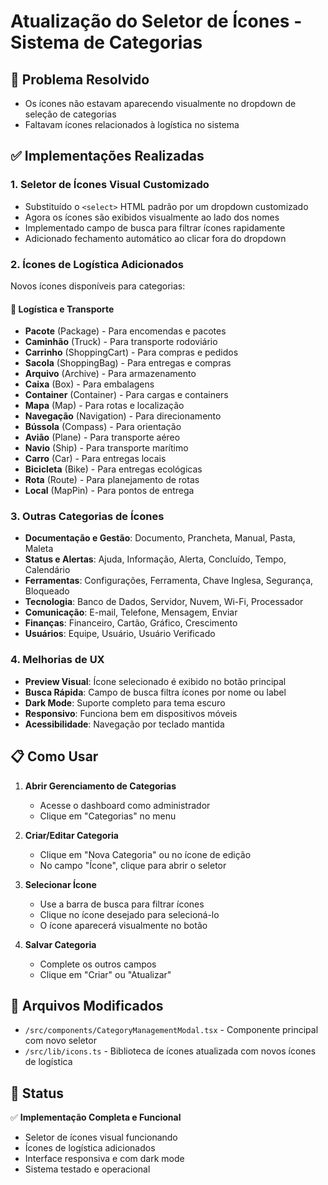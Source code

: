 # Atualização do Seletor de Ícones - Sistema de Categorias

## 🎯 Problema Resolvido
- Os ícones não estavam aparecendo visualmente no dropdown de seleção de categorias
- Faltavam ícones relacionados à logística no sistema

## ✅ Implementações Realizadas

### 1. **Seletor de Ícones Visual Customizado**
- Substituído o `<select>` HTML padrão por um dropdown customizado
- Agora os ícones são exibidos visualmente ao lado dos nomes
- Implementado campo de busca para filtrar ícones rapidamente
- Adicionado fechamento automático ao clicar fora do dropdown

### 2. **Ícones de Logística Adicionados**
Novos ícones disponíveis para categorias:

#### 🚚 Logística e Transporte
- **Pacote** (Package) - Para encomendas e pacotes
- **Caminhão** (Truck) - Para transporte rodoviário
- **Carrinho** (ShoppingCart) - Para compras e pedidos
- **Sacola** (ShoppingBag) - Para entregas e compras
- **Arquivo** (Archive) - Para armazenamento
- **Caixa** (Box) - Para embalagens
- **Container** (Container) - Para cargas e containers
- **Mapa** (Map) - Para rotas e localização
- **Navegação** (Navigation) - Para direcionamento
- **Bússola** (Compass) - Para orientação
- **Avião** (Plane) - Para transporte aéreo
- **Navio** (Ship) - Para transporte marítimo
- **Carro** (Car) - Para entregas locais
- **Bicicleta** (Bike) - Para entregas ecológicas
- **Rota** (Route) - Para planejamento de rotas
- **Local** (MapPin) - Para pontos de entrega

### 3. **Outras Categorias de Ícones**
- **Documentação e Gestão**: Documento, Prancheta, Manual, Pasta, Maleta
- **Status e Alertas**: Ajuda, Informação, Alerta, Concluído, Tempo, Calendário
- **Ferramentas**: Configurações, Ferramenta, Chave Inglesa, Segurança, Bloqueado
- **Tecnologia**: Banco de Dados, Servidor, Nuvem, Wi-Fi, Processador
- **Comunicação**: E-mail, Telefone, Mensagem, Enviar
- **Finanças**: Financeiro, Cartão, Gráfico, Crescimento
- **Usuários**: Equipe, Usuário, Usuário Verificado

### 4. **Melhorias de UX**
- **Preview Visual**: Ícone selecionado é exibido no botão principal
- **Busca Rápida**: Campo de busca filtra ícones por nome ou label
- **Dark Mode**: Suporte completo para tema escuro
- **Responsivo**: Funciona bem em dispositivos móveis
- **Acessibilidade**: Navegação por teclado mantida

## 📋 Como Usar

1. **Abrir Gerenciamento de Categorias**
   - Acesse o dashboard como administrador
   - Clique em "Categorias" no menu

2. **Criar/Editar Categoria**
   - Clique em "Nova Categoria" ou no ícone de edição
   - No campo "Ícone", clique para abrir o seletor

3. **Selecionar Ícone**
   - Use a barra de busca para filtrar ícones
   - Clique no ícone desejado para selecioná-lo
   - O ícone aparecerá visualmente no botão

4. **Salvar Categoria**
   - Complete os outros campos
   - Clique em "Criar" ou "Atualizar"

## 🔧 Arquivos Modificados
- `/src/components/CategoryManagementModal.tsx` - Componente principal com novo seletor
- `/src/lib/icons.ts` - Biblioteca de ícones atualizada com novos ícones de logística

## 🚀 Status
✅ **Implementação Completa e Funcional**
- Seletor de ícones visual funcionando
- Ícones de logística adicionados
- Interface responsiva e com dark mode
- Sistema testado e operacional